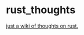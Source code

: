 # rust_thoughts

[just a wiki of thoughts on rust.](https://github.com/dobkeratops/rust_thoughts/wiki)

